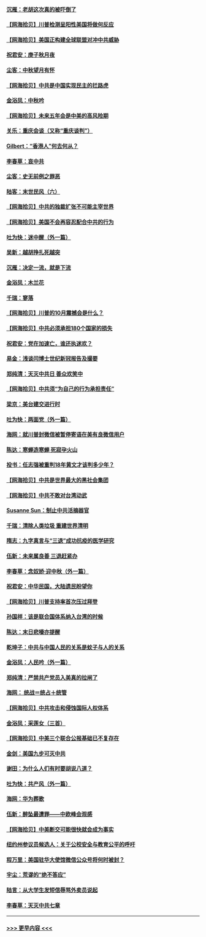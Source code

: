 #### [沉雁：老胡这次真的被吓倒了](../pages/nsc993/n12449796.md?t=10032202) 
#### [【网海拾贝】川普检测呈阳性美国将做何反应](../pages/nsc993/n12449042.md?t=10032202) 
#### [【网海拾贝】美国正构建全球联盟对冲中共威胁](../pages/nsc993/n12446580.md?t=10032202) 
#### [祝君安：庚子秋月夜](../pages/nsc993/n12445870.md?t=10032202) 
#### [尘客：中秋望月有怀](../pages/nsc993/n12444632.md?t=10032202) 
#### [【网海拾贝】中共是中国实现民主的拦路虎](../pages/nsc993/n12443573.md?t=10032202) 
#### [金浴凤：中秋吟](../pages/nsc993/n12441773.md?t=10032202) 
#### [【网海拾贝】未来五年会是中美的高风险期](../pages/nsc993/n12440760.md?t=10032202) 
#### [关乐：重庆会谈（又称“重庆谈判”）](../pages/nsc993/n12437525.md?t=10032202) 
#### [Gilbert：“香港人”何去何从？](../pages/nsc993/n12435894.md?t=10032202) 
#### [李春草：哀中共](../pages/nsc993/n12435874.md?t=10032202) 
#### [尘客：史无前例之罪恶](../pages/nsc993/n12435762.md?t=10032202) 
#### [陆客：末世民风（六）](../pages/nsc993/n12435354.md?t=10032202) 
#### [【网海拾贝】中共的独裁扩张不可能主宰世界](../pages/nsc993/n12435151.md?t=10032202) 
#### [【网海拾贝】美国不会再容忍配合中共的行为](../pages/nsc993/n12433808.md?t=10032202) 
#### [吐为快：迷中醒（外一篇）](../pages/nsc993/n12433585.md?t=10032202) 
#### [吴新：越胡挣扎死越突](../pages/nsc993/n12433562.md?t=10032202) 
#### [沉雁：决定一流，就是下流](../pages/nsc993/n12432128.md?t=10032202) 
#### [金浴凤：木兰花](../pages/nsc993/n12432124.md?t=10032202) 
#### [千瑞：寥落](../pages/nsc993/n12432071.md?t=10032202) 
#### [【网海拾贝】川普的10月震撼会是什么？](../pages/nsc993/n12431624.md?t=10032202) 
#### [【网海拾贝】中共必须承担180个国家的损失](../pages/nsc993/n12428893.md?t=10032202) 
#### [祝君安：党在加速亡，谁还执迷欢？](../pages/nsc993/n12428652.md?t=10032202) 
#### [易金：浅谈闫博士世纪新冠报告及撮要](../pages/nsc993/n12426822.md?t=10032202) 
#### [郑纯清：天灭中共日 善众欢笑中](../pages/nsc993/n12426784.md?t=10032202) 
#### [【网海拾贝】中共须“为自己的行为承担责任”](../pages/nsc993/n12426067.md?t=10032202) 
#### [梁京：美台建交进行时](../pages/nsc993/n12424066.md?t=10032202) 
#### [吐为快：两面党（外一篇）](../pages/nsc993/n12424043.md?t=10032202) 
#### [海网：就川普封微信被暂停寄语在美有良微信用户](../pages/nsc993/n12424021.md?t=10032202) 
#### [陈达：寒蝉造寒蝉 死寂孕火山](../pages/nsc993/n12423958.md?t=10032202) 
#### [投书：任志强被重判18年黄文才该判多少年？](../pages/nsc993/n12423672.md?t=10032202) 
#### [【网海拾贝】中共是世界最大的黑社会集团](../pages/nsc993/n12423543.md?t=10032202) 
#### [【网海拾贝】中共不敢对台湾动武](../pages/nsc993/n12421418.md?t=10032202) 
#### [Susanne Sun：制止中共活摘器官](../pages/nsc993/n12419654.md?t=10032202) 
#### [千瑞：清除人类垃圾 重建世界清明](../pages/nsc993/n12419414.md?t=10032202) 
#### [隋志：九字真言与“三退”成功抗疫的医学研究](../pages/nsc993/n12419248.md?t=10032202) 
#### [伍新：未来属良善 三退赶紧办](../pages/nsc993/n12418496.md?t=10032202) 
#### [李春草：念奴娇·迎中秋（外一篇）](../pages/nsc993/n12418465.md?t=10032202) 
#### [祝君安：中华民国，大陆遗民盼望你](../pages/nsc993/n12418089.md?t=10032202) 
#### [【网海拾贝】川普支持率首次压过拜登](../pages/nsc993/n12418050.md?t=10032202) 
#### [孙国祥：该是联合国体系纳入台湾的时候](../pages/nsc993/n12417369.md?t=10032202) 
#### [陈达：末日悲嚎亦提醒](../pages/nsc993/n12416736.md?t=10032202) 
#### [乾坤子：中共与中国人民的关系是蚊子与人的关系](../pages/nsc993/n12416632.md?t=10032202) 
#### [金浴凤：人民吟（外一篇）](../pages/nsc993/n12416567.md?t=10032202) 
#### [郑纯清：严禁共产党员入美真的拉闸了](../pages/nsc993/n12416550.md?t=10032202) 
#### [海网： 统战＝统占＋统管](../pages/nsc993/n12416404.md?t=10032202) 
#### [【网海拾贝】中共攻击和侵蚀国际人权体系](../pages/nsc993/n12416250.md?t=10032202) 
#### [金浴凤：采莲女（三首）](../pages/nsc993/n12415517.md?t=10032202) 
#### [【网海拾贝】中美三个联合公报基础已不复存在](../pages/nsc993/n12415054.md?t=10032202) 
#### [金剑：美国九步可灭中共](../pages/nsc993/n12413183.md?t=10032202) 
#### [谢田：为什么人们有时要胡说八道？](../pages/nsc993/n12411861.md?t=10032202) 
#### [吐为快：共产风（外一篇）](../pages/nsc993/n12411761.md?t=10032202) 
#### [海网：华为葬歌](../pages/nsc993/n12410381.md?t=10032202) 
#### [伍新：醉坠最遭罪——中欧峰会观感](../pages/nsc993/n12410364.md?t=10032202) 
#### [【网海拾贝】中美断交可能很快就会成为事实](../pages/nsc993/n12409495.md?t=10032202) 
#### [纽约州参议员候选人：关于公校安全与教育公平的呼吁](../pages/nsc993/n12409228.md?t=10032202) 
#### [程万里：美国驻华大使馆微信公众号将何时被封？](../pages/nsc993/n12407397.md?t=10032202) 
#### [宇尘：荒谬的“绝不答应”](../pages/nsc993/n12407360.md?t=10032202) 
#### [陆言：从大学生发短信辱骂外卖员说起](../pages/nsc993/n12407285.md?t=10032202) 
#### [李春草：天灭中共七章](../pages/nsc993/n12406988.md?t=10032202) 

----
#### [ >>> 更早内容 <<< ](../indexes/nsc993-earlier.md)
